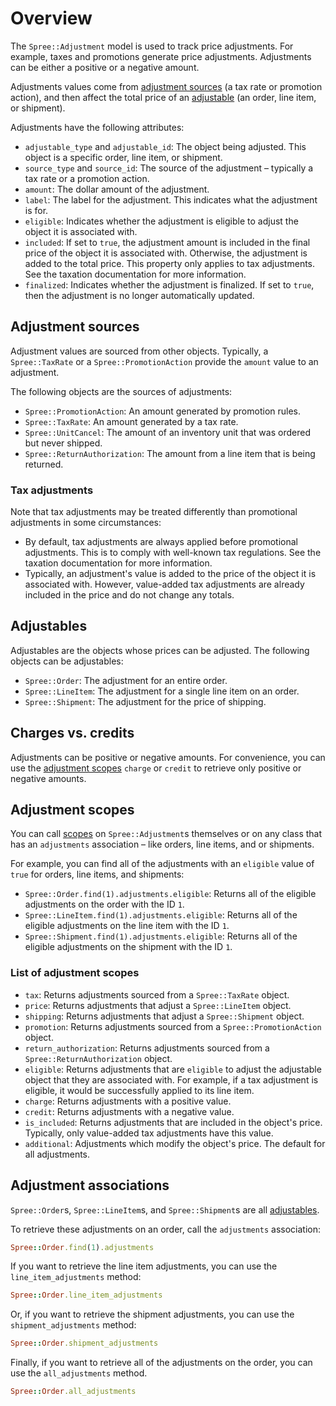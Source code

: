 # Overview

The `Spree::Adjustment` model is used to track price adjustments. For example,
taxes and promotions generate price adjustments. Adjustments can be either a
positive or a negative amount.

Adjustments values come from [adjustment sources](#adjustment-sources) (a tax
rate or promotion action), and then affect the total price of an
[adjustable](#adjustables) (an order, line item, or shipment).

<!-- TODO:
  Add links to documentation about orders, line items, and shipments.
-->

Adjustments have the following attributes:

- `adjustable_type` and `adjustable_id`: The object being adjusted. This object
  is a specific order, line item, or shipment.
- `source_type` and `source_id`: The source of the adjustment – typically a tax
  rate or a promotion action.
- `amount`: The dollar amount of the adjustment.
- `label`: The label for the adjustment. This indicates what the adjustment is
  for.
- `eligible`: Indicates whether the adjustment is eligible to adjust the object
  it is associated with.
- `included`: If set to `true`, the adjustment amount is included in the final
  price of the object it is associated with. Otherwise, the adjustment is added
  to the total price. This property only applies to tax adjustments. See the
  taxation documentation for more information.
- `finalized`: Indicates whether the adjustment is finalized. If set to `true`,
  then the adjustment is no longer automatically updated.

<!-- TODO:
  Add links to taxation documentation.
-->

## Adjustment sources

Adjustment values are sourced from other objects. Typically, a `Spree::TaxRate`
or a `Spree::PromotionAction` provide the `amount` value to an adjustment.

The following objects are the sources of adjustments:

- `Spree::PromotionAction`: An amount generated by promotion rules.
- `Spree::TaxRate`: An amount generated by a tax rate.
- `Spree::UnitCancel`: The amount of an inventory unit that was ordered but
  never shipped.
- `Spree::ReturnAuthorization`: The amount from a line item that is being
  returned.

### Tax adjustments

Note that tax adjustments may be treated differently than promotional
adjustments in some circumstances:

- By default, tax adjustments are always applied before promotional adjustments.
  This is to comply with well-known tax regulations. See the taxation
  documentation for more information.
- Typically, an adjustment's value is added to the price of the object it is
  associated with. However, value-added tax adjustments are already included in
  the price and do not change any totals.

<!-- TODO:
  Add links to relevant taxation documentation.
-->

## Adjustables

Adjustables are the objects whose prices can be adjusted. The following objects
can be adjustables:

- `Spree::Order`: The adjustment for an entire order.
- `Spree::LineItem`: The adjustment for a single line item on an order.
- `Spree::Shipment`: The adjustment for the price of shipping.

## Charges vs. credits

Adjustments can be positive or negative amounts. For convenience, you can use the
[adjustment scopes](adjustment-scopes.html.markdown) `charge` or `credit` to
retrieve only positive or negative amounts.

## Adjustment scopes

You can call [scopes][rails-scopes] on `Spree::Adjustment`s themselves or on any
class that has an `adjustments` association – like orders, line items, and or
shipments.

For example, you can find all of the adjustments with an `eligible` value of
`true` for orders, line items, and shipments:

- `Spree::Order.find(1).adjustments.eligible`: Returns all of the eligible
  adjustments on the order with the ID `1`.
- `Spree::LineItem.find(1).adjustments.eligible`: Returns all of the eligible
  adjustments on the line item with the ID `1`.
- `Spree::Shipment.find(1).adjustments.eligible`: Returns all of the eligible
  adjustments on the shipment with the ID `1`.

### List of adjustment scopes

- `tax`: Returns adjustments sourced from a `Spree::TaxRate` object.
- `price`: Returns adjustments that adjust a `Spree::LineItem` object.
- `shipping`: Returns adjustments that adjust a `Spree::Shipment` object.
- `promotion`: Returns adjustments sourced from a `Spree::PromotionAction`
   object.
- `return_authorization`: Returns adjustments sourced from a
  `Spree::ReturnAuthorization` object.
- `eligible`: Returns adjustments that are `eligible` to adjust the adjustable
  object that they are associated with. For example, if a tax adjustment is
  eligible, it would be successfully applied to its line item.
- `charge`: Returns adjustments with a positive value.
- `credit`: Returns adjustments with a negative value.
- `is_included`: Returns adjustments that are included in the object's price.
   Typically, only value-added tax adjustments have this value.
- `additional`: Adjustments which modify the object's price. The default for all
  adjustments.

<!-- TODO:
  Add link to taxation documentation to `is_included` item in the list.
-->

[rails-scopes]: http://guides.rubyonrails.org/active_record_querying.html#scopes

## Adjustment associations

`Spree::Order`s, `Spree::LineItem`s, and `Spree::Shipment`s are all
[adjustables](#adjustables).

To retrieve these adjustments on an order, call the `adjustments`
association:

```ruby
Spree::Order.find(1).adjustments
```

If you want to retrieve the line item adjustments, you can use the
`line_item_adjustments` method:

```ruby
Spree::Order.line_item_adjustments
```

Or, if you want to retrieve the shipment adjustments, you can use the
`shipment_adjustments` method:

```ruby
Spree::Order.shipment_adjustments
```

Finally, if you want to retrieve all of the adjustments on the order, you can
use the `all_adjustments` method.

```ruby
Spree::Order.all_adjustments
```

